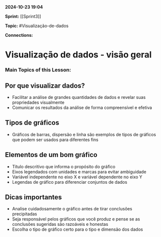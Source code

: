 
**2024-10-23 19:04**

**Sprint:** [[Sprint3]]

**Topic:** #Visualização-de-dados

**Connections:** 

# **Visualização de dados - visão geral**
### Main Topics of this Lesson:


## **Por que visualizar dados?**

- Facilitar a análise de grandes quantidades de dados e revelar suas propriedades visualmente
- Comunicar os resultados da análise de forma compreensível e efetiva

## **Tipos de gráficos**

- Gráficos de barras, dispersão e linha são exemplos de tipos de gráficos que podem ser usados para diferentes fins

## **Elementos de um bom gráfico**

- Título descritivo que informa o propósito do gráfico
- Eixos legendados com unidades e marcas para evitar ambiguidade
- Variável independente no eixo X e variável dependente no eixo Y
- Legendas de gráfico para diferenciar conjuntos de dados

## **Dicas importantes**

- Analise cuidadosamente o gráfico antes de tirar conclusões precipitadas
- Seja responsável pelos gráficos que você produz e pense se as conclusões sugeridas são razoáveis e honestas
- Escolha o tipo de gráfico certo para o tipo e dimensão dos dados





